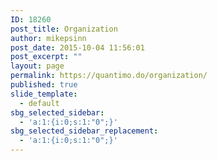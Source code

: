```yaml
---
ID: 18260
post_title: Organization
author: mikepsinn
post_date: 2015-10-04 11:56:01
post_excerpt: ""
layout: page
permalink: https://quantimo.do/organization/
published: true
slide_template:
  - default
sbg_selected_sidebar:
  - 'a:1:{i:0;s:1:"0";}'
sbg_selected_sidebar_replacement:
  - 'a:1:{i:0;s:1:"0";}'
---
```

